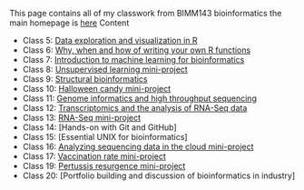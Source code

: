 This page contains all of my classwork from BIMM143 bioinformatics the main homepage is [here](https://marcos-diazg.github.io/BIMM143_SP23/)
Content
- Class 5: [Data exploration and visualization in R](https://github.com/dpatters-bio/bimm143/blob/main/Class05.html)
- Class 6: [Why, when and how of writing your own R functions](https://github.com/dpatters-bio/bimm143/blob/main/Class-06-Lab.pdf)
- Class 7: [Introduction to machine learning for bioinformatics](https://github.com/dpatters-bio/bimm143/blob/main/class07.pdf)
- Class 8: [Unsupervised learning mini-project](https://github.com/dpatters-bio/bimm143/blob/main/Class08.pdf)
- Class 9: [Structural bioinformatics](https://github.com/dpatters-bio/bimm143/blob/main/Class09.pdf)
- Class 10: [Halloween candy mini-project](https://github.com/dpatters-bio/bimm143/blob/main/Class10..pdf)
- Class 11: [Genome informatics and high throughput sequencing](https://github.com/dpatters-bio/bimm143/blob/main/class%2011.pdf)
- Class 12: [Transcriptomics and the analysis of RNA-Seq data](https://github.com/dpatters-bio/bimm143/blob/main/Class%2012%20.pdf)
- Class 13: [RNA-Seq mini-project](https://github.com/dpatters-bio/bimm143/blob/main/Class13.pdf)
- Class 14: [Hands-on with Git and GitHub]
- Class 15: [Essential UNIX for bioinformatics]
- Class 16: [Analyzing sequencing data in the cloud mini-project](https://github.com/dpatters-bio/bimm143/blob/main/Class-16.pdf)
- Class 17: [Vaccination rate mini-project](https://github.com/dpatters-bio/bimm143/blob/main/Class17.pdf)
- Class 19: [Pertussis resurgence mini-project](https://github.com/dpatters-bio/bimm143/blob/main/Class%2019.md)
- Class 20: [Portfolio building and discussion of bioinformatics in industry]

